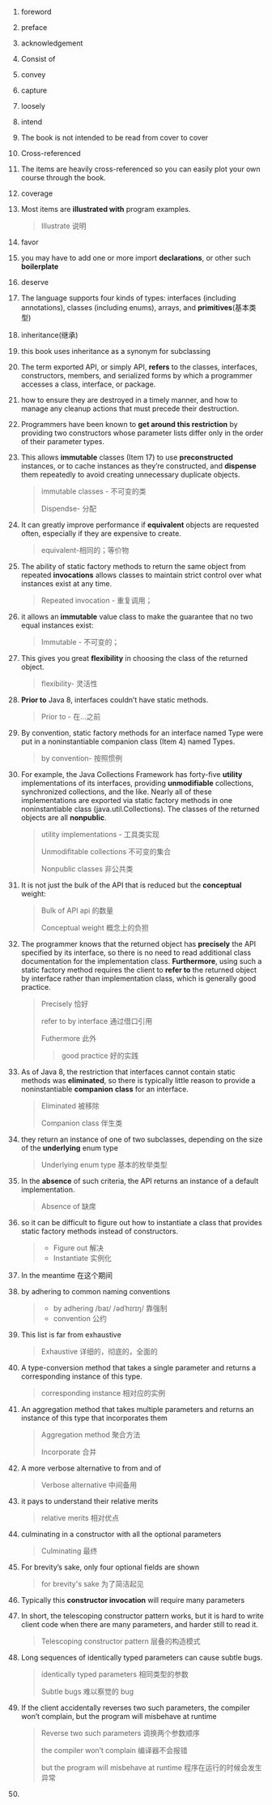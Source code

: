 1. foreword

2. preface

3. acknowledgement

4. Consist of 

5. convey

6. capture

7. loosely

8. intend

9. The book is not intended to be read from cover to cover 

10. Cross-referenced

11. The items are heavily cross-referenced so you can easily plot your own course through the book.

12. coverage

13. Most items are **illustrated with** program examples.

    > Illustrate 说明

14. favor

15. you may have to add one or more import **declarations**, or other such **boilerplate**

16. deserve

17. The language supports four kinds of types: interfaces (including annotations), classes (including enums), arrays, and **primitives**(基本类型)

18. inheritance(继承)

19. this book uses inheritance as a synonym for subclassing

20. The term exported API, or simply API, **refers** to the classes, interfaces, constructors, members, and serialized forms by which a programmer accesses a class, interface, or package.

21. how to ensure they are destroyed in a timely manner, and how to manage any cleanup actions that must precede their destruction.

22. Programmers have been known to **get around this restriction** by providing two constructors whose parameter lists differ only in the order of their parameter types.

23. This allows **immutable** classes (Item 17) to use **preconstructed** instances, or to cache instances as they’re constructed, and **dispense** them repeatedly to avoid creating unnecessary duplicate objects.

    > immutable classes - 不可变的类
    >
    > Dispendse- 分配

24. It can greatly improve performance if **equivalent** objects are requested often, especially if they are expensive to create.

    >equivalent-相同的；等价物

25. The ability of static factory methods to return the same object from repeated **invocations** allows classes to maintain strict control over what instances exist at any time.

    > Repeated invocation - 重复调用；

26. it allows an **immutable** value class to make the guarantee that no two equal instances exist: 

    > Immutable - 不可变的；

27. This gives you great **flexibility** in choosing the class of the returned object.

    > flexibility- 灵活性

28. **Prior to** Java 8, interfaces couldn’t have static methods.

    > Prior to - 在...之前

29. By convention, static factory methods for an interface named Type were put in a noninstantiable companion class (Item 4) named Types.

    > by convention- 按照惯例

30. For example, the Java Collections Framework has forty-five **utility** implementations of its interfaces, providing **unmodifiable** collections, synchronized collections, and the like. Nearly all of these implementations are exported via static factory methods in one noninstantiable class (java.util.Collections). The classes of the returned objects are all **nonpublic**.

    > utility implementations - 工具类实现
    >
    > Unmodifitable collections 不可变的集合
    >
    > Nonpublic classes 非公共类

31. It is not just the bulk of the API that is reduced but the **conceptual** weight:

    > Bulk of API  api 的数量
    >
    > Conceptual weight  概念上的负担

32. The programmer knows that the returned object has **precisely** the API specified by its interface, so there is no need to read additional class documentation for the implementation class. **Furthermore**, using such a static factory method requires the client to **refer to** the returned object by interface rather than implementation class, which is generally good practice.

    > Precisely  恰好
    >
    > refer to by interface 通过借口引用
    >
    > Futhermore 此外
    >> good practice  好的实践

33. As of Java 8, the restriction that interfaces cannot contain static methods was **eliminated**, so there is typically  little reason to provide a noninstantiable **companion** **class** for an interface.

    > Eliminated 被移除
    >
    > Companion class 伴生类

34. they return an instance of one of two subclasses, depending on the size of the **underlying** enum type

    > Underlying enum type 基本的枚举类型

35. In the **absence** of such criteria, the API returns an instance of a default implementation.

    > Absence of 缺席

36. so it can be difficult to figure out how to instantiate a class that provides static factory methods instead of constructors.

    > - Figure out 解决
    > - Instantiate 实例化

37. In the meantime 在这个期间

38. by adhering to common naming conventions

    > - by adhering /baɪ/ /ədˈhɪrɪŋ/ 靠强制
    > - convention 公约

39. This list is far from exhaustive

    >Exhaustive 详细的，彻底的，全面的

40. A type-conversion method that takes a single parameter and returns a corresponding instance of this type.

    > corresponding instance 相对应的实例

41. An aggregation method that takes multiple parameters and returns an instance of this type that incorporates them

    > Aggregation method 聚合方法
    >
    > Incorporate  合并

42. A more verbose alternative to from and of

    > Verbose alternative 中间备用

43. it pays to understand their relative merits

    > relative merits 相对优点

44. culminating in a constructor with all the optional parameters

    > Culminating 最终

45. For brevity’s sake, only four optional fields are shown

    > for  brevity's sake 为了简洁起见

46. Typically this **constructor invocation** will require many parameters

47. In short, the telescoping constructor pattern works, but it is hard to write client code when there are many parameters, and harder still to read it.

    > Telescoping constructor pattern 层叠的构造模式

48. Long sequences of identically typed parameters can cause subtle bugs.

    > identically typed parameters 相同类型的参数
    >
    > Subtle bugs 难以察觉的 bug

49. If the client accidentally reverses two such parameters, the compiler won’t complain, but the program will misbehave at runtime

    > Reverse two such parameters 调换两个参数顺序
    >
    >  the compiler won’t complain 编译器不会报错
    >
    > but the program will misbehave at runtime 程序在运行的时候会发生异常

50. 

    